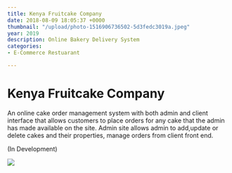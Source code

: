 ```yaml
---
title: Kenya Fruitcake Company
date: 2018-08-09 18:05:37 +0000
thumbnail: "/upload/photo-1516906736502-5d3fedc3019a.jpeg"
year: 2019
description: Online Bakery Delivery System
categories:
- E-Commerce Restuarant

---
```

# Kenya Fruitcake Company

An online cake order management system with both admin and client interface that allows customers to place orders for any cake that the admin has made available on the site. Admin site allows admin to add,update or delete cakes and their properties, manage orders from client front end.

(In Development)

![](/upload/photo-1516906736502-5d3fedc3019a.jpeg)